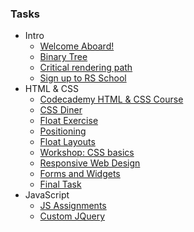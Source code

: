 ### Tasks

-  Intro
    * [Welcome Aboard!](https://github.com/rolling-scopes-school/tasks/blob/2016-Q1/tasks/welcome-aboard.md)
    * [Binary Tree](https://github.com/rolling-scopes-school/tasks/blob/2016-Q1/tasks/binary-tree.md)
    * [Critical rendering path](https://github.com/rolling-scopes-school/tasks/blob/master/tasks/critical-rendering-path.md)
    * [Sign up to RS School](https://github.com/rolling-scopes-school/tasks/blob/2016-Q1/tasks/sign-up.md)
- HTML & CSS 
    * [Codecademy HTML & CSS Course](https://github.com/rolling-scopes-school/tasks/blob/2016-Q1/tasks/Codecademy_HTML_CSS_Course.md)
    * [CSS Diner](https://github.com/rolling-scopes-school/tasks/blob/2016-Q1/tasks/CSS_Diner.md)
    * [Float Exercise](https://github.com/rolling-scopes-school/tasks/blob/2016-Q1/tasks/float_exercise.md)
    * [Positioning](https://github.com/rolling-scopes-school/tasks/blob/2016-Q1/tasks/positioning.md)
    * [Float Layouts](https://github.com/rolling-scopes-school/tasks/blob/2016-Q1/tasks/float_layouts.md)
    * [Workshop: CSS basics](https://github.com/rolling-scopes-school/tasks/blob/2016-Q1/tasks/workshop.md)
    * [Responsive Web Design](https://github.com/rolling-scopes-school/tasks/blob/2016-Q1/tasks/responsive.md)
    * [Forms and Widgets](https://github.com/rolling-scopes-school/tasks/blob/2016-Q1/tasks/forms_and_widgets.md)
    * [Final Task](https://github.com/rolling-scopes-school/tasks/blob/2016-Q1/tasks/final_task.md)
- JavaScript
    * [JS Assignments](https://github.com/rolling-scopes-school/tasks/blob/2016-Q1/tasks/js-assignments.md)
    * [Custom JQuery](https://github.com/rolling-scopes-school/tasks/blob/2016-Q1/tasks/custom-jquery.md)
